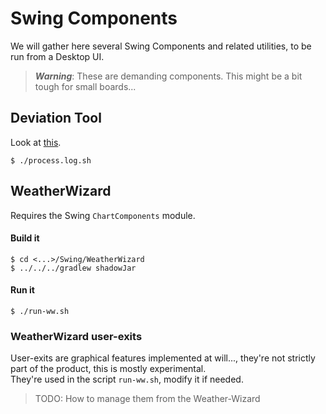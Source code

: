 # Swing Components
We will gather here several Swing Components and related utilities, to be run from a Desktop UI.

> _**Warning**_: These are demanding components. This might be a bit tough for small boards...

## Deviation Tool
Look at [this](./Deviation-Tool/README.md).  
```
$ ./process.log.sh
```

## WeatherWizard
Requires the Swing `ChartComponents` module.

#### Build it
```
$ cd <...>/Swing/WeatherWizard
$ ../../../gradlew shadowJar
```
#### Run it
```
$ ./run-ww.sh
```

### WeatherWizard user-exits
User-exits are graphical features implemented at will..., they're not strictly part of the product,
this is mostly experimental.  
They're used in the script `run-ww.sh`, modify it if needed.

> TODO: How to manage them from the Weather-Wizard

